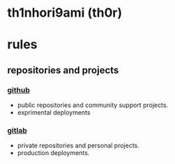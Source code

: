 # th1nhori9ami (th0r)

# rules

## repositories and projects

### [github](https://github.com/zely-origami)
- public repositories and community support projects.
- exprimental deployments

### [gitlab](https://gitlab.com/zely.origami)
- private repositories and personal projects.
- production deployments.
